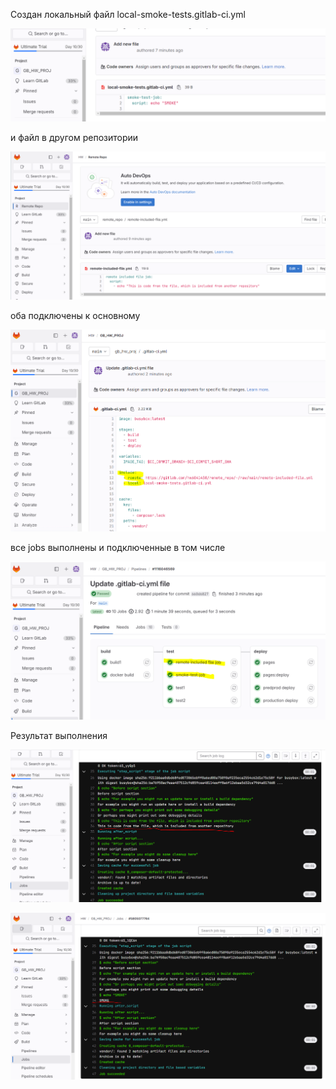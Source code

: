 Создан локальный файл local-smoke-tests.gitlab-ci.yml

![](img.png)

и файл в другом репозитории

![](img_1.png)

оба подключены к основному

![](img_2.png)

все jobs  выполнены и подключенные в том числе

![](img_3.png)

Результат выполнения 


![](img_4.png)

![](img_5.png)





